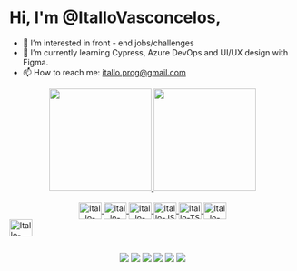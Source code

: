 # Hi, I'm @ItalloVasconcelos, 
- 👀 I’m interested in front - end jobs/challenges 
- 🌱 I’m currently learning Cypress, Azure DevOps and UI/UX design with Figma.
- 📫 How to reach me: itallo.prog@gmail.com

<div align="center">
  <a href="https://github.com/ItalloVasconcelos">
  <img height="180em" src="https://github-readme-stats.vercel.app/api?username=itallovasconcelos&show_icons=true&theme=radical&include_all_commits=true&count_private=true"/>
  <img height="180em" src="https://github-readme-stats.vercel.app/api/top-langs/?username=itallovasconcelos&layout=compact&langs_count=7&theme=radical"/>
</div>
<br>
   <div  align = "center">           
<img align="center" alt="Itallo-HTML" height="30" width="40"
    src="https://cdn.jsdelivr.net/gh/devicons/devicon/icons/html5/html5-plain-wordmark.svg" />
<img align="center" alt="Itallo-CSS" height="30" width="40"
    src="https://cdn.jsdelivr.net/gh/devicons/devicon/icons/css3/css3-plain-wordmark.svg" />
<img align="center" alt="Itallo-SASS" height="30" width="40"
    src="https://cdn.jsdelivr.net/gh/devicons/devicon/icons/sass/sass-original.svg" />
<img align="center" alt="Itallo-JS" height="30" width="40"
    src="https://cdn.jsdelivr.net/gh/devicons/devicon/icons/javascript/javascript-original.svg" /> 
<img align="center" alt="Itallo-TS" height="30" width="40"                                                                               src="https://cdn.jsdelivr.net/gh/devicons/devicon/icons/typescript/typescript-plain.svg" />
<img align="center" alt="Itallo-RJS" height="30" width="40" 
    src="https://cdn.jsdelivr.net/gh/devicons/devicon/icons/react/react-original-wordmark.svg" />
  </div>
  <img align="center" alt="Itallo-RJS" height="30" width="40" 
    src="https://cdn.jsdelivr.net/gh/devicons/devicon/icons/cypress/cypress-plain.svg" />
  </div>
  <iconify-icon icon="logos:cypress"></iconify-icon>
                                                                                            
##
<div align = "center">
  <a href="https://www.instagram.com/itallodev/" target="_blank"><img src="https://img.shields.io/badge/-Instagram-%23E4405F?style=for-the-badge&logo=instagram&logoColor=white" target="_blank"></a>
  <a href="https://t.me/ItalloVasconcelos" target="_blank"><img src="https://img.shields.io/badge/Telegram-2CA5E0?style=for-the-badge&logo=telegram&logoColor=white" target="_blank"></a>
  <a href="https://discord.io/ItalloVasconcelos" target="_blank"><img src="https://img.shields.io/badge/Discord-7289DA?style=for-the-badge&logo=discord&logoColor=white" target="_blank"></a> 
  <a href = "mailto:itallo.prog@gmail.com"><img src="https://img.shields.io/badge/-Gmail-%23333?style=for-the-badge&logo=gmail&logoColor=white" target="_blank"></a>
  <a href="https://www.linkedin.com/in/itallo-vasconcelos-7441b4158/" target="_blank"><img src="https://img.shields.io/badge/-LinkedIn-%230077B5?style=for-the-badge&logo=linkedin&logoColor=white" target="_blank"></a> 
  <a href="https://gitlab.com/ItalloVas211" target="_blank"><img src="https://img.shields.io/badge/GitLab-330F63?style=for-the-badge&logo=gitlab&logoColor=white" target="_blank"></a> 
  </div>
  
